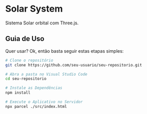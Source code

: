# Solar System

Sistema Solar orbital com Three.js.

## Guia de Uso

Quer usar? Ok, então basta seguir estas etapas simples:

```bash
# Clone o repositório
git clone https://github.com/seu-usuario/seu-repositorio.git

# Abra a pasta no Visual Studio Code
cd seu-repositorio

# Instale as Dependências
npm install

# Execute o Aplicativo no Servidor
npx parcel ./src/index.html

